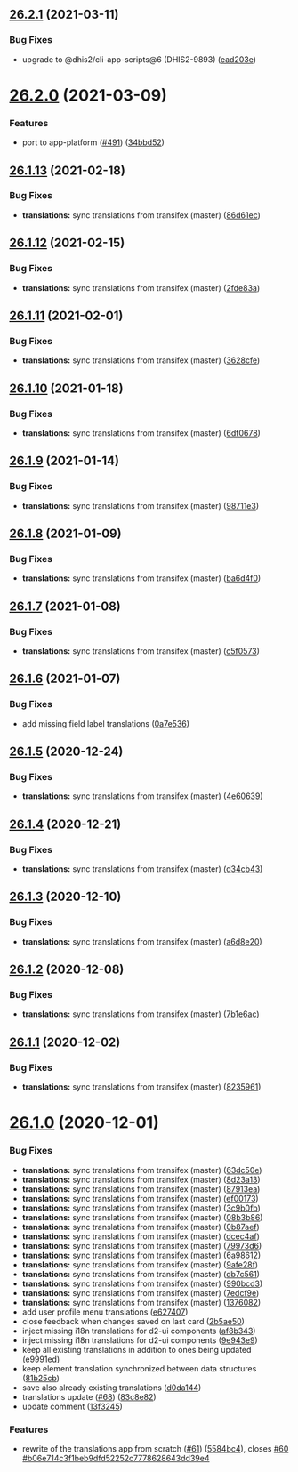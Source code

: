 ## [26.2.1](https://github.com/dhis2/translations-app/compare/v26.2.0...v26.2.1) (2021-03-11)


### Bug Fixes

* upgrade to @dhis2/cli-app-scripts@6 (DHIS2-9893) ([ead203e](https://github.com/dhis2/translations-app/commit/ead203e19f420d8e5e87a76203341876c362a2a9))

# [26.2.0](https://github.com/dhis2/translations-app/compare/v26.1.13...v26.2.0) (2021-03-09)


### Features

* port to app-platform ([#491](https://github.com/dhis2/translations-app/issues/491)) ([34bbd52](https://github.com/dhis2/translations-app/commit/34bbd527011c88e0ba4b924bdd64ad1f03b4c631))

## [26.1.13](https://github.com/dhis2/translations-app/compare/v26.1.12...v26.1.13) (2021-02-18)


### Bug Fixes

* **translations:** sync translations from transifex (master) ([86d61ec](https://github.com/dhis2/translations-app/commit/86d61ec0834157a79ebcfd354257810fc6fbb5b8))

## [26.1.12](https://github.com/dhis2/translations-app/compare/v26.1.11...v26.1.12) (2021-02-15)


### Bug Fixes

* **translations:** sync translations from transifex (master) ([2fde83a](https://github.com/dhis2/translations-app/commit/2fde83a7506e6f33f9fbc1be9197a802d7afe32c))

## [26.1.11](https://github.com/dhis2/translations-app/compare/v26.1.10...v26.1.11) (2021-02-01)


### Bug Fixes

* **translations:** sync translations from transifex (master) ([3628cfe](https://github.com/dhis2/translations-app/commit/3628cfe054998a8775b849923f0a1bfe4b39aec3))

## [26.1.10](https://github.com/dhis2/translations-app/compare/v26.1.9...v26.1.10) (2021-01-18)


### Bug Fixes

* **translations:** sync translations from transifex (master) ([6df0678](https://github.com/dhis2/translations-app/commit/6df067847cb5bf5092459f48e0aa41b1041f7643))

## [26.1.9](https://github.com/dhis2/translations-app/compare/v26.1.8...v26.1.9) (2021-01-14)


### Bug Fixes

* **translations:** sync translations from transifex (master) ([98711e3](https://github.com/dhis2/translations-app/commit/98711e300cf2679b4cf9163e117d0ed80d2c51ae))

## [26.1.8](https://github.com/dhis2/translations-app/compare/v26.1.7...v26.1.8) (2021-01-09)


### Bug Fixes

* **translations:** sync translations from transifex (master) ([ba6d4f0](https://github.com/dhis2/translations-app/commit/ba6d4f00b033f3426c341511986f656eee2a8b88))

## [26.1.7](https://github.com/dhis2/translations-app/compare/v26.1.6...v26.1.7) (2021-01-08)


### Bug Fixes

* **translations:** sync translations from transifex (master) ([c5f0573](https://github.com/dhis2/translations-app/commit/c5f0573899afddb1b7ce1cf527f7862a8992ac07))

## [26.1.6](https://github.com/dhis2/translations-app/compare/v26.1.5...v26.1.6) (2021-01-07)


### Bug Fixes

* add missing field label translations ([0a7e536](https://github.com/dhis2/translations-app/commit/0a7e536b256e4ecd98afb630ffe302b7c20526c7))

## [26.1.5](https://github.com/dhis2/translations-app/compare/v26.1.4...v26.1.5) (2020-12-24)

### Bug Fixes

-   **translations:** sync translations from transifex (master) ([4e60639](https://github.com/dhis2/translations-app/commit/4e60639b3d663bbe7bf333779eefc126147fad8c))

## [26.1.4](https://github.com/dhis2/translations-app/compare/v26.1.3...v26.1.4) (2020-12-21)

### Bug Fixes

-   **translations:** sync translations from transifex (master) ([d34cb43](https://github.com/dhis2/translations-app/commit/d34cb432ce98f8a737fdcfd89c1cc046e8205302))

## [26.1.3](https://github.com/dhis2/translations-app/compare/v26.1.2...v26.1.3) (2020-12-10)

### Bug Fixes

-   **translations:** sync translations from transifex (master) ([a6d8e20](https://github.com/dhis2/translations-app/commit/a6d8e2043a97365e80c88fc594bc74f2e61bea18))

## [26.1.2](https://github.com/dhis2/translations-app/compare/v26.1.1...v26.1.2) (2020-12-08)

### Bug Fixes

-   **translations:** sync translations from transifex (master) ([7b1e6ac](https://github.com/dhis2/translations-app/commit/7b1e6acb21fba58aad72e9b99d13cf77ee35091b))

## [26.1.1](https://github.com/dhis2/translations-app/compare/v26.1.0...v26.1.1) (2020-12-02)

### Bug Fixes

-   **translations:** sync translations from transifex (master) ([8235961](https://github.com/dhis2/translations-app/commit/82359618ad74f42bd91b29f854073e34395634c4))

# [26.1.0](https://github.com/dhis2/translations-app/compare/v26.0.7...v26.1.0) (2020-12-01)

### Bug Fixes

-   **translations:** sync translations from transifex (master) ([63dc50e](https://github.com/dhis2/translations-app/commit/63dc50e19cca0ded12c61006a0872d8d4100922b))
-   **translations:** sync translations from transifex (master) ([8d23a13](https://github.com/dhis2/translations-app/commit/8d23a13b96e0a2f7c073e20b0a1286d7325bd61f))
-   **translations:** sync translations from transifex (master) ([87913ea](https://github.com/dhis2/translations-app/commit/87913ea616ee42c683ad5c6d4c497b321393f301))
-   **translations:** sync translations from transifex (master) ([ef00173](https://github.com/dhis2/translations-app/commit/ef001738bfadb2e44d8d20665f511b7d5b69d1c2))
-   **translations:** sync translations from transifex (master) ([3c9b0fb](https://github.com/dhis2/translations-app/commit/3c9b0fb7cc69d14e9d29a24042ff55d4bb70dd31))
-   **translations:** sync translations from transifex (master) ([08b3b86](https://github.com/dhis2/translations-app/commit/08b3b86df6b0118e510c9b2ecd8c8de908a30f92))
-   **translations:** sync translations from transifex (master) ([0b87aef](https://github.com/dhis2/translations-app/commit/0b87aefff5e8469e237c0b97c566901448e176bf))
-   **translations:** sync translations from transifex (master) ([dcec4af](https://github.com/dhis2/translations-app/commit/dcec4afd3234474f142db008edf311a49e0490ce))
-   **translations:** sync translations from transifex (master) ([79973d6](https://github.com/dhis2/translations-app/commit/79973d60f115c7e8167900c011c78b10202a5c99))
-   **translations:** sync translations from transifex (master) ([6a98612](https://github.com/dhis2/translations-app/commit/6a98612484fbaeb08de7275742e0288f4f652bef))
-   **translations:** sync translations from transifex (master) ([9afe28f](https://github.com/dhis2/translations-app/commit/9afe28faf1e0364d42049e35757fbfe8a744703d))
-   **translations:** sync translations from transifex (master) ([db7c561](https://github.com/dhis2/translations-app/commit/db7c561a9ddf11fb0a7ccf25dc0d22245df30a3e))
-   **translations:** sync translations from transifex (master) ([990bcd3](https://github.com/dhis2/translations-app/commit/990bcd32d4272bd640dce8f1c555c29db74126ff))
-   **translations:** sync translations from transifex (master) ([7edcf9e](https://github.com/dhis2/translations-app/commit/7edcf9e3a3b653475c671daaab037a4f28f509be))
-   **translations:** sync translations from transifex (master) ([1376082](https://github.com/dhis2/translations-app/commit/1376082796706fd86a8aa9e9a7fbefce69b53db3))
-   add user profile menu translations ([e627407](https://github.com/dhis2/translations-app/commit/e6274079a1deaae463a77d0a104056ff373468b4))
-   close feedback when changes saved on last card ([2b5ae50](https://github.com/dhis2/translations-app/commit/2b5ae5004d58b18b304cf141efc77dd6dcf7bb97))
-   inject missing i18n translations for d2-ui components ([af8b343](https://github.com/dhis2/translations-app/commit/af8b3431ed93507e120422daa878d9e05b333b9d))
-   inject missing i18n translations for d2-ui components ([9e943e9](https://github.com/dhis2/translations-app/commit/9e943e9e173849eabe20e0a82c535ebc66836f28))
-   keep all existing translations in addition to ones being updated ([e9991ed](https://github.com/dhis2/translations-app/commit/e9991ed21749e18e8820d38ce2c9a52fecf7b8eb))
-   keep element translation synchronized between data structures ([81b25cb](https://github.com/dhis2/translations-app/commit/81b25cb648930f2a6dd405fad5059fb1bde79e94))
-   save also already existing translations ([d0da144](https://github.com/dhis2/translations-app/commit/d0da144761f49866a6c2f025b2cd50e05f129eed))
-   translations update ([#68](https://github.com/dhis2/translations-app/issues/68)) ([83c8e82](https://github.com/dhis2/translations-app/commit/83c8e82bb59eec11fe1191177f094070bd8a989e))
-   update comment ([13f3245](https://github.com/dhis2/translations-app/commit/13f3245901924b6d0a1f23727c2fe620ffa223f5))

### Features

-   rewrite of the translations app from scratch ([#61](https://github.com/dhis2/translations-app/issues/61)) ([5584bc4](https://github.com/dhis2/translations-app/commit/5584bc48816f3eec2c60a9a7920e68cd63fd7470)), closes [#60](https://github.com/dhis2/translations-app/issues/60) [#b06e714c3f1beb9dfd52252c7778628643dd39e4](https://github.com/dhis2/translations-app/issues/b06e714c3f1beb9dfd52252c7778628643dd39e4)
